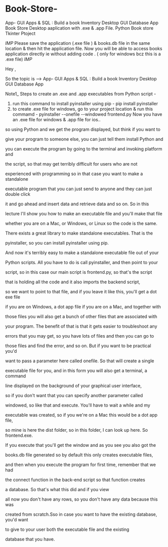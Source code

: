 # Book-Store-
App- GUI Apps & SQL : Build a book Inventory Desktop GUI Database App
Book Store Desktop aaplication with .exe & .app File.
Python Book store Tkinter Ptoject

*IMP*
Please save the application (.exe file ) & books.db file in the same location & then hit the application file. Now you will be able to access books application directly ie without adding code .  ( only for windows bcz this is a .exe file)
*IMP*


Hey ,

So the topic is -->
                                        App- GUI Apps & SQL : Build a book Inventory Desktop GUI Database App
                                        
                                        
                                        
Note1_ Steps to create an .exe and .app executables from Python script -      
   1) run this command to install pyinstaller using pip - pip install pyinstaller
   2) to create .exe file for windows, go to your project location & run  this commamd - pyinstaller --onefile --windowed frontend.py
   Now you have an .exe file for windows & .app file for ios..
   
   


so using Python and we get the program displayed, but think if you want to

give your program to someone else, you can just tell them install Python and

you can execute the program by going to the terminal and invoking platform and

the script, so that may get terribly difficult for users who are not

experienced with programming so in that case you want to make a standalone

executable program that you can just send to anyone and they can just double click

it and go ahead and insert data and retrieve data and so on. So in this

lecture I'll show you how to make an executable file and you'll make that file

whether you are on a Mac, or Windows, or Linux so the code is the same.

There exists a great library to make standalone executables. That is the

pyinstaller, so you can install pyinstaller using pip.

And now it's terribly easy to make a standalone executable file out of your

Python scripts. All you have to do is call pyinstaller, and then point to your

script, so in this case our main script is frontend.py, so that's the script

that is holding all the code and it also imports the backend script,

so we want to point to that file, and if you leave it like this, you'll get a dot exe file

if you are on Windows, a dot app file if you are on a Mac, and together with

those files you will also get a bunch of other files that are associated with

your program. The benefit of that is that it gets easier to troubleshoot any

errors that you may get, so you have lots of files and then you can go to

those files and find the error, and so on. But if you want to be practical you'd

want to pass a parameter here called onefile. So that will create a single

executable file for you, and in this form you will also get a terminal, a command

line displayed on the background of your graphical user interface,

so if you don't want that you can specify another parameter called

windowed, so like that and execute. You'll have to wait a while and my

executable was created, so if you we're on a Mac this would be a dot app file,

so mine is here the dist folder, so in this folder, I can look up here. So frontend.exe.

If you execute that you'll get the window and as you see you also got the

books.db file generated so by default this only creates executable files,

and then when you execute the program for first time, remember that we had

the connect function in the back-end script so that function creates

a database. So that's what this did and if you view

all now you don't have any rows, so you don't have any data because this was

created from scratch.Sso in case you want to have the existing database, you'd want

to give to your user both the executable file and the existing

database that you have.
